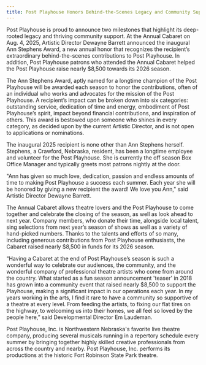```yaml
---
title: Post Playhouse Honors Behind-the-Scenes Legacy and Community Support with Two Major Announcements
---
```


Post Playhouse is proud to announce two milestones that highlight its deep-rooted legacy and thriving community support. At the Annual Cabaret on Aug. 4, 2025, Artistic Director Dewayne Barrett announced the inaugural Ann Stephens Award, a new annual honor that recognizes the recipient’s extraordinary behind-the-scenes contributions to Post Playhouse. In addition, Post Playhouse patrons who attended the Annual Cabaret helped the Post Playhouse raise nearly $8,500 towards its 2026 season.

The Ann Stephens Award, aptly named for a longtime champion of the Post Playhouse will be awarded each season to honor the contributions, often of an individual who works and advocates for the mission of the Post Playhouse. A recipient’s impact can be broken down into six categories: outstanding service, dedication of time and energy, embodiment of Post Playhouse’s spirit, impact beyond financial contributions, and inspiration of others. This award is bestowed upon someone who shines in every category, as decided upon by the current Artistic Director, and is not open to applications or nominations.

The inaugural 2025 recipient is none other than Ann Stephens herself. Stephens, a Crawford, Nebraska, resident, has been a longtime employee and volunteer for the Post Playhouse. She is currently the off season Box Office Manager and typically greets most patrons nightly at the door.

"Ann has given so much love, dedication, passion and endless amounts of time to making Post Playhouse a success each summer. Each year she will be honored by giving a new recipient the award! We love you Ann," said Artistic Director Dewayne Barrett.

The Annual Cabaret allows theatre lovers and the Post Playhouse to come together and celebrate the closing of the season, as well as look ahead to next year. Company members, who donate their time, alongside local talent, sing selections from next year’s season of shows as well as a variety of hand-picked numbers. Thanks to the talents and efforts of so many, including generous contributions from Post Playhouse enthusiasts, the Cabaret raised nearly $8,500 in funds for its 2026 season.

“Having a Cabaret at the end of Post Playhouse’s season is such a wonderful way to celebrate our audiences, the community, and the wonderful company of professional theatre artists who come from around the country. What started as a fun season announcement 'teaser' in 2018 has grown into a community event that raised nearly $8,500 to support the Playhouse, making a significant impact in our operations each year. In my years working in the arts, I find it rare to have a community so supportive of a theatre at every level. From feeding the artists, to fixing our flat tires on the highway, to welcoming us into their homes, we all feel so loved by the people here,” said Developmental Director Em Laudeman.

Post Playhouse, Inc. is Northwestern Nebraska's favorite live theatre company, producing several musicals running in a repertory schedule every summer by bringing together highly skilled creative professionals from across the country and nearby. Post Playhouse, Inc. performs its productions at the historic Fort Robinson State Park theatre.
